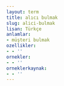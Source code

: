 ```yaml
---
layout: term
title: alıcı bulmak
slug: alici-bulmak
lisan: Türkçe
anlamlar:
- müşteri bulmak
ozellikler:
- - ''
ornekler:
- - ''
orneklerkaynak:
- - ''
---
```

